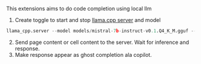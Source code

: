 This extensions aims to do code completion using local llm

1. Create toggle to start and stop [llama.cpp server](https://github.com/abetlen/llama-cpp-python) and model 
```python 
llama_cpp.server --model models/mistral-7b-instruct-v0.1.Q4_K_M.gguf --n_gpu_layers 35- 
```
2. Send page content or cell content to the server. Wait for inference and response. 
3. Make response appear as ghost completion ala copilot. 